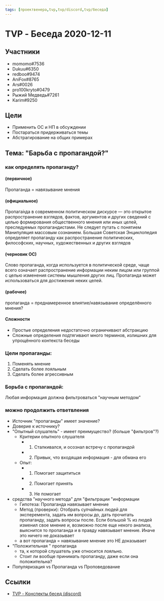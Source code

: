 ```yaml
---
tags: [проектвенера,tvp,tvp/discord,tvp/беседа]
---
```

# TVP - Беседа 2020-12-11

## Участники

  - momomo#7536 
  - Dukuu#6350 
  - redboo#9474 
  - AniFox#8765 
  - Ars#0026 
  - pro100kryto#0479 
  - Рыжий Медведь#7261 
  - Karim#9250

## Цели

  - Применить ОС и НП в обсуждении
  - Постараться придерживаться темы
  - Абстрагирование на общих примерах

## Тема: "Барьба с пропагандой?"

### как определять пропаганду?

#### (первичное) 

Пропаганда = навязывание мнения

#### (официальное) 

Пропага́нда в современном политическом дискурсе — это открытое
распространение взглядов, фактов, аргументов и других сведений с целью
формирования общественного мнения или иных целей, преследуемых пропагандистами. Не следует путать с понятием Манипуляция массовым сознанием. Большая Советская Энциклопедия определяет пропаганду как распространение политических, философских, научных, художественных и других взглядов

#### (черновик ОС)

Слово пропаганда, когда используется в политической среде, чаще всего означает распространение информации неким лицом или группой с целью изменения системы мышления других лиц. Пропаганда может использоваться для достижения неких целей.

#### (рабочее)

пропаганда = преднамеренное влиятие/навязывание определённого мнения?

#### Сложности

- Простые определения недостаточно
ограничивают абстракцию
- Сложные определения подтягивают много
терминов, излишних для упрощённого
контекста беседы

### Цели пропаганды:

1. Поменять мнение
2. Сделать более лояльным
3. Сделать более агрессивным

### Борьба с пропагандой:

Любая информация должна фильтроваться &quot;научным методом&quot;

### можно продолжить ответвления
- Источник &quot;пропаганды&quot; имеет значение?
- Доверие к источнику?
- &quot;Опытный слушатель&quot; - имеет преимущество? (больше &quot;фильтров&quot;?)
    - Критерии опытного слушателя
        - 1. Сталкивался, и осознал встречу с пропагандой
        - 2. Привык, что входящая информация - для обмана его
    - Опыт:
        - 1. Помогает защититься
        - 2. Помогает принять
        - 3. Не помогает
- средства &quot;научного метода&quot; для &quot;фильтрации &quot;информации
    - Гипотеза: Пропаганда навязывает мнение
    - Метод (проверки): Отобрать сулчайных людей для эксперемента, задать им вопросы до, дать прочитать пропаганду, задать вопросы после. Если большой % из людей изменил свое мнение и, возможно после еще некого анализа, выяснится то пропаганда и в правду навязывает мнение. Иначе это ничего не доказывает
    - а вот пропаганда = навязывание мнение это НЕ доказывает
- &quot;Положительная &quot; пропаганда
    - та, к которой слушатель уже относится лояльно.
    - Стоит ли вообще принимать пропаганду, даже если она положительна?
- Популяризация vs Пропаганда vs Проповедование

## Ссылки

- [TVP - Конспекты бесед (discord)](TVP%20-%20%D0%9A%D0%BE%D0%BD%D1%81%D0%BF%D0%B5%D0%BA%D1%82%D1%8B%20%D0%B1%D0%B5%D1%81%D0%B5%D0%B4%20(discord).md)